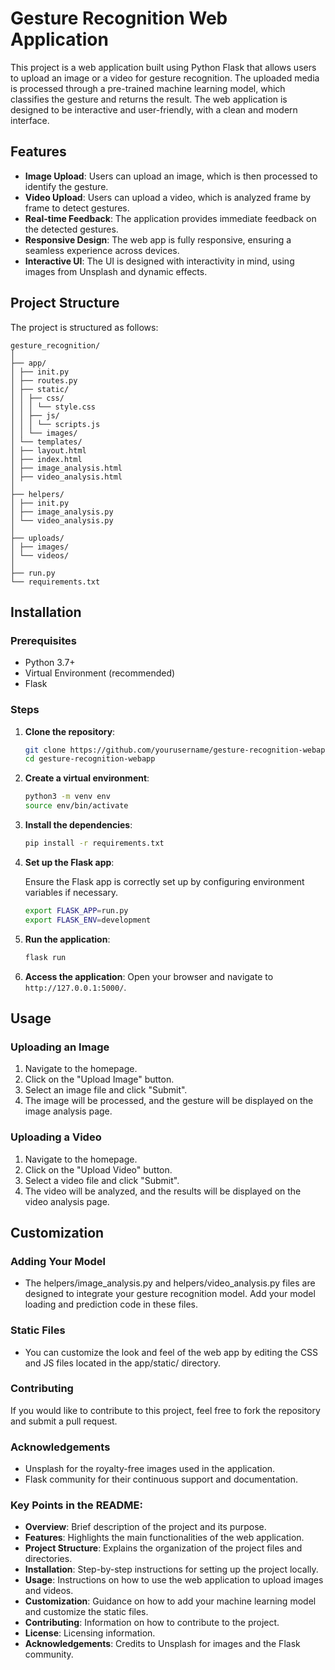 # Gesture Recognition Web Application

This project is a web application built using Python Flask that allows users to upload an image or a video for gesture recognition. The uploaded media is processed through a pre-trained machine learning model, which classifies the gesture and returns the result. The web application is designed to be interactive and user-friendly, with a clean and modern interface.

## Features

- **Image Upload**: Users can upload an image, which is then processed to identify the gesture.
- **Video Upload**: Users can upload a video, which is analyzed frame by frame to detect gestures.
- **Real-time Feedback**: The application provides immediate feedback on the detected gestures.
- **Responsive Design**: The web app is fully responsive, ensuring a seamless experience across devices.
- **Interactive UI**: The UI is designed with interactivity in mind, using images from Unsplash and dynamic effects.

## Project Structure

The project is structured as follows:

    gesture_recognition/
    │
    ├── app/
    │ ├── init.py 
    │ ├── routes.py
    │ ├── static/ 
    │ │ ├── css/
    │ │ │ └── style.css 
    │ │ ├── js/
    │ │ │ └── scripts.js 
    │ │ └── images/ 
    │ └── templates/ 
    │ ├── layout.html 
    │ ├── index.html 
    │ ├── image_analysis.html 
    │ ├── video_analysis.html 
    │
    ├── helpers/
    │ ├── init.py 
    │ ├── image_analysis.py 
    │ └── video_analysis.py 
    │
    ├── uploads/
    │ ├── images/ 
    │ └── videos/ 
    │
    ├── run.py 
    └── requirements.txt 


## Installation

### Prerequisites

- Python 3.7+
- Virtual Environment (recommended)
- Flask

### Steps

1. **Clone the repository**:

   ```bash
   git clone https://github.com/yourusername/gesture-recognition-webapp.git
   cd gesture-recognition-webapp
   ```
2. **Create a virtual environment**:

    ```bash
    python3 -m venv env
    source env/bin/activate
    ```
3. **Install the dependencies**:
    
    ```bash
    pip install -r requirements.txt
    ```
4. **Set up the Flask app**:
    
    Ensure the Flask app is correctly set up by configuring environment variables if necessary.
    ```bash
    export FLASK_APP=run.py
    export FLASK_ENV=development
    ```
5. **Run the application**:
    ```bash
    flask run
    ```
6. **Access the application**:
    Open your browser and navigate to `http://127.0.0.1:5000/`.

## Usage
### Uploading an Image
1. Navigate to the homepage.
2. Click on the "Upload Image" button.
3. Select an image file and click "Submit".
4. The image will be processed, and the gesture will be displayed on the image analysis page.

### Uploading a Video

1. Navigate to the homepage.
2. Click on the "Upload Video" button.
3. Select a video file and click "Submit".
4. The video will be analyzed, and the results will be displayed on the video analysis page.

## Customization
### Adding Your Model

- The helpers/image_analysis.py and helpers/video_analysis.py files are designed to integrate your gesture recognition model. Add your model loading and prediction code in these files.

### Static Files

- You can customize the look and feel of the web app by editing the CSS and JS files located in the app/static/ directory.

### Contributing

If you would like to contribute to this project, feel free to fork the repository and submit a pull request.

### Acknowledgements

- Unsplash for the royalty-free images used in the application.
- Flask community for their continuous support and documentation.


### Key Points in the README:

- **Overview**: Brief description of the project and its purpose.
- **Features**: Highlights the main functionalities of the web application.
- **Project Structure**: Explains the organization of the project files and directories.
- **Installation**: Step-by-step instructions for setting up the project locally.
- **Usage**: Instructions on how to use the web application to upload images and videos.
- **Customization**: Guidance on how to add your machine learning model and customize the static files.
- **Contributing**: Information on how to contribute to the project.
- **License**: Licensing information.
- **Acknowledgements**: Credits to Unsplash for images and the Flask community.
